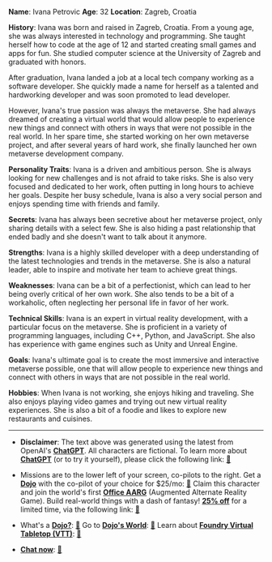 **Name**: Ivana Petrovic
**Age**: 32
**Location**: Zagreb, Croatia

**History**:
Ivana was born and raised in Zagreb, Croatia. From a young age, she was always interested in technology and programming. She taught herself how to code at the age of 12 and started creating small games and apps for fun. She studied computer science at the University of Zagreb and graduated with honors.

After graduation, Ivana landed a job at a local tech company working as a software developer. She quickly made a name for herself as a talented and hardworking developer and was soon promoted to lead developer.

However, Ivana's true passion was always the metaverse. She had always dreamed of creating a virtual world that would allow people to experience new things and connect with others in ways that were not possible in the real world. In her spare time, she started working on her own metaverse project, and after several years of hard work, she finally launched her own metaverse development company.

**Personality Traits**:
Ivana is a driven and ambitious person. She is always looking for new challenges and is not afraid to take risks. She is also very focused and dedicated to her work, often putting in long hours to achieve her goals. Despite her busy schedule, Ivana is also a very social person and enjoys spending time with friends and family.

**Secrets**:
Ivana has always been secretive about her metaverse project, only sharing details with a select few. She is also hiding a past relationship that ended badly and she doesn't want to talk about it anymore.

**Strengths**:
Ivana is a highly skilled developer with a deep understanding of the latest technologies and trends in the metaverse. She is also a natural leader, able to inspire and motivate her team to achieve great things.

**Weaknesses**:
Ivana can be a bit of a perfectionist, which can lead to her being overly critical of her own work. She also tends to be a bit of a workaholic, often neglecting her personal life in favor of her work.

**Technical Skills**:
Ivana is an expert in virtual reality development, with a particular focus on the metaverse. She is proficient in a variety of programming languages, including C++, Python, and JavaScript. She also has experience with game engines such as Unity and Unreal Engine.

**Goals**:
Ivana's ultimate goal is to create the most immersive and interactive metaverse possible, one that will allow people to experience new things and connect with others in ways that are not possible in the real world.

**Hobbies**:
When Ivana is not working, she enjoys hiking and traveling. She also enjoys playing video games and trying out new virtual reality experiences. She is also a bit of a foodie and likes to explore new restaurants and cuisines.
 

---
* **Disclaimer**: The text above was generated using the latest from OpenAI's [**ChatGPT**](https://openai.com/blog/chatgpt/).  All characters are fictional.  To learn more about [**ChatGPT**](https://openai.com/blog/chatgpt/) (or to try it yourself), please click the following link: [:closed_book:](https://openai.com/blog/chatgpt/)

* Missions are to the lower left of your screen, co-pilots to the right. Get a [**Dojo**](https://workmates.live/marketplace) with the co-pilot of your choice for $25/mo: [:green_book:](https://workmates.live/marketplace) Claim this character and join the world's first [**Office AARG**](https://dojos.world) (Augmented Alternate Reality Game). Build real-world things with a dash of fantasy! [**25% off**](https://blog.workmates.live/deal-on-a-dojo) for a limited time, via the following link: [:green_book:](https://blog.workmates.live/deal-on-a-dojo) 

* What's a [**Dojo?**](https://workdojos.com): [:blue_book:](https://workdojos.com)  Go to [**Dojo's World**](https://dojos.world): [:blue_book:](https://dojos.world)  Learn about [**Foundry Virtual Tabletop (VTT)**](https://foundryvtt.com): [:closed_book:](https://foundryvtt.com/)

* [**Chat now**](https://chat.workmates.live/channel/support): [:ledger:](https://chat.workmates.live/channel/support)